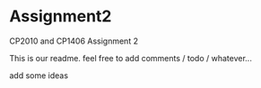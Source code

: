 # Assignment2
CP2010 and CP1406 Assignment 2

This is our readme. feel free to add comments / todo / whatever...

add some ideas
